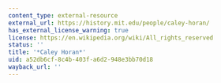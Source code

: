 ```yaml
---
content_type: external-resource
external_url: https://history.mit.edu/people/caley-horan/
has_external_license_warning: true
license: https://en.wikipedia.org/wiki/All_rights_reserved
status: ''
title: '*Caley Horan*'
uid: a52db6cf-8c4b-403f-a6d2-948e3bb70d18
wayback_url: ''
---
```

